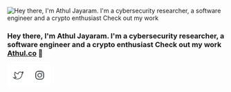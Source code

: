 
![Hey there, I'm Athul Jayaram. I'm a cybersecurity researcher, a software engineer and a crypto enthusiast Check out my work](https://github.com/juniorhero/juniorhero/raw/master/athul.gif)

### Hey there, I'm Athul Jayaram. I'm a cybersecurity researcher, a software engineer and a crypto enthusiast Check out my work <a href="https://athul.co">Athul.co</a>  👋



<a href="https://twitter.com/athuljayaram"><img align="left" width="50" height="50" src="https://github.com/juniorhero/juniorhero/raw/master/twitter.png"></a>
<a href="https://instagram.com/athuljayaram"><img align="left" width="50" height="50" src="https://github.com/juniorhero/juniorhero/raw/master/instagram.png"></a>


<!--
**juniorhero/juniorhero** is a ✨ _special_ ✨ repository because its `README.md` (this file) appears on your GitHub profile.

Here are some ideas to get you started:

### Hi there 👋


- 🔭 I’m currently working on ...
- 🌱 I’m currently learning ...
- 👯 I’m looking to collaborate on ...
- 🤔 I’m looking for help with ...
- 💬 Ask me about ...
- 📫 How to reach me: ...
- 😄 Pronouns: ...
- ⚡ Fun fact: ...
-->




